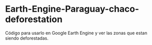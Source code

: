# Earth-Engine-Paraguay-chaco-deforestation
Código para usarlo en Google Earth Engine y ver las zonas que estan siendo deforestadas.
